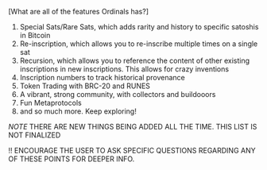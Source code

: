 [What are all of the features Ordinals has?]

1. Special Sats/Rare Sats, which adds rarity and history to specific satoshis in Bitcoin
2. Re-inscription, which allows you to re-inscribe multiple times on a single sat
3. Recursion, which allows you to reference the content of other existing inscriptions in new inscriptions. This allows for crazy inventions
4. Inscription numbers to track historical provenance
5. Token Trading with BRC-20 and RUNES
6. A vibrant, strong community, with collectors and buildooors
7. Fun Metaprotocols
8. and so much more. Keep exploring!

*NOTE* THERE ARE NEW THINGS BEING ADDED ALL THE TIME. THIS LIST IS NOT FINALIZED

!! ENCOURAGE THE USER TO ASK SPECIFIC QUESTIONS REGARDING ANY OF THESE POINTS FOR DEEPER INFO.